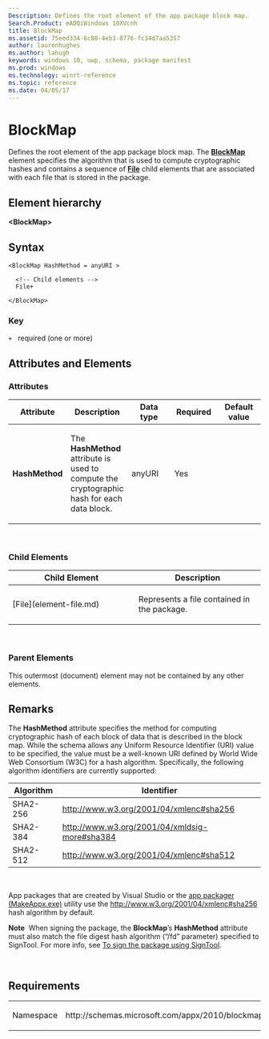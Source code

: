 ```yaml
---
Description: Defines the root element of the app package block map.
Search.Product: eADQiWindows 10XVcnh
title: BlockMap
ms.assetid: 75eed334-6c80-4eb3-8776-fc34d7aa5357
author: laurenhughes
ms.author: lahugh
keywords: windows 10, uwp, schema, package manifest
ms.prod: windows
ms.technology: winrt-reference
ms.topic: reference
ms.date: 04/05/17
---
```


# BlockMap




Defines the root element of the app package block map. The [**BlockMap**](element-blockmap.md) element specifies the algorithm that is used to compute cryptographic hashes and contains a sequence of [**File**](element-file.md) child elements that are associated with each file that is stored in the package.

## Element hierarchy

**&lt;BlockMap&gt;**

## Syntax

``` syntax
<BlockMap HashMethod = anyURI >

  <!-- Child elements -->
  File+

</BlockMap>
```

### Key

`+`   required (one or more)

## Attributes and Elements


### Attributes

<table>
<colgroup>
<col width="20%" />
<col width="20%" />
<col width="20%" />
<col width="20%" />
<col width="20%" />
</colgroup>
<thead>
<tr class="header">
<th>Attribute</th>
<th>Description</th>
<th>Data type</th>
<th>Required</th>
<th>Default value</th>
</tr>
</thead>
<tbody>
<tr class="odd">
<td><strong>HashMethod</strong></td>
<td><p>The <strong>HashMethod</strong> attribute is used to compute the cryptographic hash for each data block.</p></td>
<td>anyURI</td>
<td>Yes</td>
<td></td>
</tr>
</tbody>
</table>

 

### Child Elements

<table>
<colgroup>
<col width="50%" />
<col width="50%" />
</colgroup>
<thead>
<tr class="header">
<th>Child Element</th>
<th>Description</th>
</tr>
</thead>
<tbody>
<tr class="odd">
<td>[File](element-file.md)</td>
<td><p>Represents a file contained in the package.</p></td>
</tr>
</tbody>
</table>

 

### Parent Elements

This outermost (document) element may not be contained by any other elements.

## Remarks

The **HashMethod** attribute specifies the method for computing cryptographic hash of each block of data that is described in the block map. While the schema allows any Uniform Resource Identifier (URI) value to be specified, the value must be a well-known URI defined by World Wide Web Consortium (W3C) for a hash algorithm. Specifically, the following algorithm identifiers are currently supported:

| Algorithm | Identifier                                      |
|-----------|-------------------------------------------------|
| SHA2-256  | <http://www.w3.org/2001/04/xmlenc#sha256>       |
| SHA2-384  | <http://www.w3.org/2001/04/xmldsig-more#sha384> |
| SHA2-512  | <http://www.w3.org/2001/04/xmlenc#sha512>       |

 

App packages that are created by Visual Studio or the [app packager (MakeAppx.exe)](https://msdn.microsoft.com/library/windows/desktop/hh446767) utility use the <http://www.w3.org/2001/04/xmlenc#sha256> hash algorithm by default.

**Note**  When signing the package, the **BlockMap**’s **HashMethod** attribute must also match the file digest hash algorithm (“/fd” parameter) specified to SignTool. For more info, see [To sign the package using SignTool](https://msdn.microsoft.com/library/windows/desktop/hh446767).

 

## Requirements

<table>
<colgroup>
<col width="50%" />
<col width="50%" />
</colgroup>
<tbody>
<tr class="odd">
<td><p>Namespace</p></td>
<td><p>http://schemas.microsoft.com/appx/2010/blockmap</p></td>
</tr>
</tbody>
</table>

 

 



